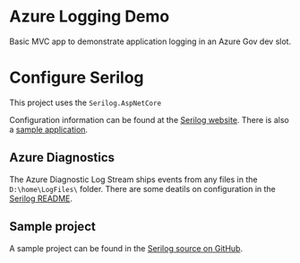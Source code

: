 # Azure Logging Demo

Basic MVC app to demonstrate application logging in an Azure Gov dev slot.

# Configure Serilog

This project uses the `Serilog.AspNetCore`

Configuration information can be found at the [Serilog website](https://github.com/serilog/serilog-aspnetcore). There is also a [sample application]().

## Azure Diagnostics

The Azure Diagnostic Log Stream ships events from any files in the `D:\home\LogFiles\` folder. There are some deatils on configuration in the [Serilog README](https://github.com/serilog/serilog-aspnetcore#writing-to-the-azure-diagnostics-log-stream).

## Sample project

A sample project can be found in the [Serilog source on GitHub](https://github.com/serilog/serilog-aspnetcore/tree/dev/samples/SimpleWebSample).
